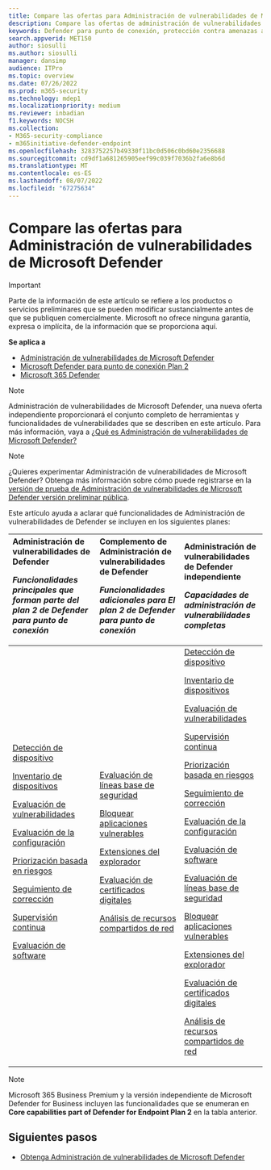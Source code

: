 ```yaml
---
title: Compare las ofertas para Administración de vulnerabilidades de Microsoft Defender
description: Compare las ofertas de administración de vulnerabilidades de Defender. Obtenga información sobre las diferencias entre los planes y seleccione el plan que se adapte a las necesidades de su organización.
keywords: Defender para punto de conexión, protección contra amenazas avanzada, endpoint protection
search.appverid: MET150
author: siosulli
ms.author: siosulli
manager: dansimp
audience: ITPro
ms.topic: overview
ms.date: 07/26/2022
ms.prod: m365-security
ms.technology: mdep1
ms.localizationpriority: medium
ms.reviewer: inbadian
f1.keywords: NOCSH
ms.collection:
- M365-security-compliance
- m365initiative-defender-endpoint
ms.openlocfilehash: 3283752257b49330f11bc0d506c0bd60e2356688
ms.sourcegitcommit: cd9df1a681265905eef99c039f7036b2fa6e8b6d
ms.translationtype: MT
ms.contentlocale: es-ES
ms.lasthandoff: 08/07/2022
ms.locfileid: "67275634"
---
```

# <a name="compare-microsoft-defender-vulnerability-management-offerings"></a>Compare las ofertas para Administración de vulnerabilidades de Microsoft Defender

> [!IMPORTANT]
> Parte de la información de este artículo se refiere a los productos o servicios preliminares que se pueden modificar sustancialmente antes de que se publiquen comercialmente. Microsoft no ofrece ninguna garantía, expresa o implícita, de la información que se proporciona aquí.

**Se aplica a**

- [Administración de vulnerabilidades de Microsoft Defender](index.yml)
- [Microsoft Defender para punto de conexión Plan 2](https://go.microsoft.com/fwlink/p/?linkid=2154037)
- [Microsoft 365 Defender](https://go.microsoft.com/fwlink/?linkid=2118804)

> [!NOTE]
> Administración de vulnerabilidades de Microsoft Defender, una nueva oferta independiente proporcionará el conjunto completo de herramientas y funcionalidades de vulnerabilidades que se describen en este artículo. Para más información, vaya a [¿Qué es Administración de vulnerabilidades de Microsoft Defender?](defender-vulnerability-management.md)

> [!NOTE]
> ¿Quieres experimentar Administración de vulnerabilidades de Microsoft Defender? Obtenga más información sobre cómo puede registrarse en la [versión de prueba de Administración de vulnerabilidades de Microsoft Defender versión preliminar pública](../defender-vulnerability-management/get-defender-vulnerability-management.md).

Este artículo ayuda a aclarar qué funcionalidades de Administración de vulnerabilidades de Defender se incluyen en los siguientes planes:

| Administración de vulnerabilidades de Defender <p> _Funcionalidades principales que forman parte del plan 2 de Defender para punto de conexión_| Complemento de Administración de vulnerabilidades de Defender <p> _Funcionalidades adicionales para El plan 2 de Defender para punto de conexión_| Administración de vulnerabilidades de Defender independiente <p> _Capacidades de administración de vulnerabilidades completas_|
|:---|:---|:---|
 [Detección de dispositivo](../defender-endpoint/device-discovery.md) <p> [Inventario de dispositivos](../defender-endpoint/machines-view-overview.md) <p> [Evaluación de vulnerabilidades](tvm-weaknesses.md) <p> [Evaluación de la configuración](tvm-microsoft-secure-score-devices.md) <p> [Priorización basada en riesgos](tvm-security-recommendation.md) <p> [Seguimiento de corrección](tvm-remediation.md) <p> [Supervisión continua](../defender-endpoint/configure-vulnerability-email-notifications.md) <p> [Evaluación de software](tvm-software-inventory.md) <p> | [Evaluación de líneas base de seguridad](tvm-security-baselines.md) <p> [Bloquear aplicaciones vulnerables](tvm-block-vuln-apps.md) <p> [Extensiones del explorador](tvm-browser-extensions.md) <p> [Evaluación de certificados digitales](tvm-certificate-inventory.md) <p> [Análisis de recursos compartidos de red](tvm-network-share-assessment.md) | [Detección de dispositivo](../defender-endpoint/device-discovery.md) <p> [Inventario de dispositivos](../defender-endpoint/machines-view-overview.md) <p> [Evaluación de vulnerabilidades](tvm-weaknesses.md) <p> [Supervisión continua](../defender-endpoint/configure-vulnerability-email-notifications.md) <p> [Priorización basada en riesgos](tvm-security-recommendation.md) <p> [Seguimiento de corrección](tvm-remediation.md) <p> [Evaluación de la configuración](tvm-microsoft-secure-score-devices.md) <p> [Evaluación de software](tvm-software-inventory.md) <p> [Evaluación de líneas base de seguridad](tvm-security-baselines.md) <p> [Bloquear aplicaciones vulnerables](tvm-block-vuln-apps.md) <p> [Extensiones del explorador](tvm-browser-extensions.md) <p> [Evaluación de certificados digitales](tvm-certificate-inventory.md) <p> [Análisis de recursos compartidos de red](tvm-network-share-assessment.md)|

> [!NOTE]
> Microsoft 365 Business Premium y la versión independiente de Microsoft Defender for Business incluyen las funcionalidades que se enumeran en **Core capabilities part of Defender for Endpoint Plan 2** en la tabla anterior.

## <a name="next-steps"></a>Siguientes pasos

- [Obtenga Administración de vulnerabilidades de Microsoft Defender](get-defender-vulnerability-management.md)
